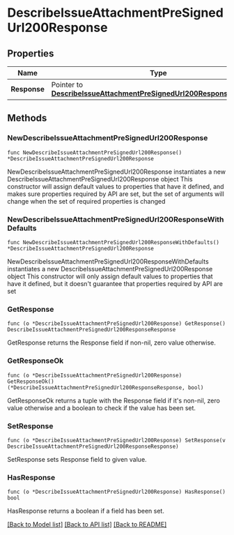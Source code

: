# DescribeIssueAttachmentPreSignedUrl200Response

## Properties

Name | Type | Description | Notes
------------ | ------------- | ------------- | -------------
**Response** | Pointer to [**DescribeIssueAttachmentPreSignedUrl200ResponseResponse**](DescribeIssueAttachmentPreSignedUrl200ResponseResponse.md) |  | [optional] 

## Methods

### NewDescribeIssueAttachmentPreSignedUrl200Response

`func NewDescribeIssueAttachmentPreSignedUrl200Response() *DescribeIssueAttachmentPreSignedUrl200Response`

NewDescribeIssueAttachmentPreSignedUrl200Response instantiates a new DescribeIssueAttachmentPreSignedUrl200Response object
This constructor will assign default values to properties that have it defined,
and makes sure properties required by API are set, but the set of arguments
will change when the set of required properties is changed

### NewDescribeIssueAttachmentPreSignedUrl200ResponseWithDefaults

`func NewDescribeIssueAttachmentPreSignedUrl200ResponseWithDefaults() *DescribeIssueAttachmentPreSignedUrl200Response`

NewDescribeIssueAttachmentPreSignedUrl200ResponseWithDefaults instantiates a new DescribeIssueAttachmentPreSignedUrl200Response object
This constructor will only assign default values to properties that have it defined,
but it doesn't guarantee that properties required by API are set

### GetResponse

`func (o *DescribeIssueAttachmentPreSignedUrl200Response) GetResponse() DescribeIssueAttachmentPreSignedUrl200ResponseResponse`

GetResponse returns the Response field if non-nil, zero value otherwise.

### GetResponseOk

`func (o *DescribeIssueAttachmentPreSignedUrl200Response) GetResponseOk() (*DescribeIssueAttachmentPreSignedUrl200ResponseResponse, bool)`

GetResponseOk returns a tuple with the Response field if it's non-nil, zero value otherwise
and a boolean to check if the value has been set.

### SetResponse

`func (o *DescribeIssueAttachmentPreSignedUrl200Response) SetResponse(v DescribeIssueAttachmentPreSignedUrl200ResponseResponse)`

SetResponse sets Response field to given value.

### HasResponse

`func (o *DescribeIssueAttachmentPreSignedUrl200Response) HasResponse() bool`

HasResponse returns a boolean if a field has been set.


[[Back to Model list]](../README.md#documentation-for-models) [[Back to API list]](../README.md#documentation-for-api-endpoints) [[Back to README]](../README.md)



